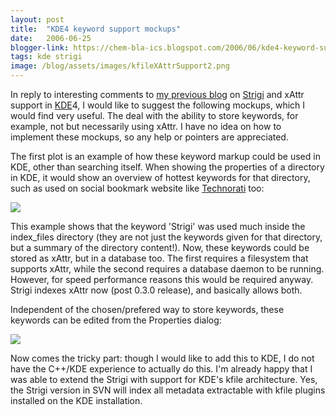 ```yaml
---
layout: post
title:  "KDE4 keyword support mockups"
date:   2006-06-25
blogger-link: https://chem-bla-ics.blogspot.com/2006/06/kde4-keyword-support-mockups.html
tags: kde strigi
image: /blog/assets/images/kfileXAttrSupport2.png
---
```


In reply to interesting comments to [my previous blog](http://chem-bla-ics.blogspot.com/2006/06/strigi-gets-kfile-plugin-support.html)
on [Strigi](http://www.vandenoever.info/software/strigi/) and xAttr support in [KDE](http://www.kde.org/)4, I would like to suggest
the following mockups, which I would find very useful. The deal with the ability to store keywords, for example, not but necessarily
using xAttr. I have no idea on how to implement these mockups, so any help or pointers are appreciated.

The first plot is an example of how these keyword markup could be used in KDE, other than searching itself. When showing the properties
of a directory in KDE, it would show an overview of hottest keywords for that directory, such as used on social bookmark website like
[Technorati](http://technorati.com/) too:

![](/blog/assets/images/kfileXAttrSupport.png)

This example shows that the keyword 'Strigi' was used much inside the index_files directory (they are not just the keywords given for
that directory, but a summary of the directory content!). Now, these keywords could be stored as xAttr, but in a database too. The
first requires a filesystem that supports xAttr, while the second requires a database daemon to be running. However, for speed
performance reasons this would be required anyway. Strigi indexes xAttr now (post 0.3.0 release), and basically allows both.

Independent of the chosen/prefered way to store keywords, these keywords can be edited from the Properties dialog:

![](/blog/assets/images/kfileXAttrSupport2.png)

Now comes the tricky part: though I would like to add this to KDE, I do not have the C++/KDE experience to actually do this.
I'm already happy that I was able to extend the Strigi with support for KDE's kfile architecture. Yes, the Strigi version in
SVN will index all metadata extractable with kfile plugins installed on the KDE installation.
